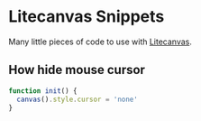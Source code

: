 # Litecanvas Snippets

Many little pieces of code to use with [Litecanvas](https://github.com/litecanvas/game-engine).

## How hide mouse cursor

```js
function init() {
  canvas().style.cursor = 'none'
}
```

